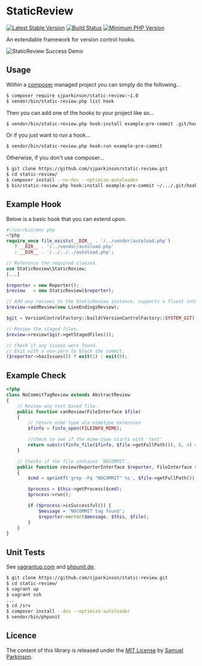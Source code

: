 StaticReview
============

[![Latest Stable Version](https://poser.pugx.org/sjparkinson/static-review/v/stable.svg)][packagist]
[![Build Status](https://travis-ci.org/sjparkinson/static-review.svg?branch=master)][travis]
[![Minimum PHP Version](http://img.shields.io/badge/php-%3E%3D%205.4-8892BF.svg)][php]

An extendable framework for version control hooks.

![StaticReview Success Demo](http://i.imgur.com/8G3uORp.gif)

[travis]:    https://travis-ci.org/sjparkinson/static-review
[packagist]: https://packagist.org/packages/sjparkinson/static-review
[php]:       https://php.net/

## Usage

Within a [composer][composer] managed project you can simply do the following...

```bash
$ composer require sjparkinson/static-review:~1.0
$ vendor/bin/static-review.php list hook
```

Then you can add one of the hooks to your project like so...

```bash
$ vendor/bin/static-review.php hook:install example-pre-commit .git/hooks/pre-commit
```

Or if you just want to run a hook...

```bash
$ vendor/bin/static-review.php hook:run example-pre-commit
```

Otherwise, if you don't use composer...

```bash
$ git clone https://github.com/sjparkinson/static-review.git
$ cd static-review/
$ composer install --no-dev --optimize-autoloader
$ bin/static-review.php hook:install example-pre-commit ~/.../.git/hooks/pre-commit
```

[composer]: https://getcomposer.org/

## Example Hook

Below is a basic hook that you can extend upon.

```php
#!/usr/bin/env php
<?php
require_once file_exists(__DIR__ . '/../vendor/autoload.php')
   ? __DIR__ . '/../vendor/autoload.php'
   : __DIR__ . '/../../../autoload.php';

// Reference the required classes.
use StaticReview\StaticReview;
[...]

$reporter = new Reporter();
$review   = new StaticReview($reporter);

// Add any reviews to the StaticReview instance, supports a fluent interface.
$review->addReview(new LineEndingsReview);

$git = VersionControlFactory::build(VersionControlFactory::SYSTEM_GIT);

// Review the staged files.
$review->review($git->getStagedFiles());

// Check if any issues were found.
// Exit with a non-zero to block the commit.
($reporter->hasIssues()) ? exit(1) : exit(0);
```

## Example Check

```php
<?php
class NoCommitTagReview extends AbstractReview
{
    // Review any text based file.
    public function canReview(FileInterface $file)
    {
        // return mime type ala mimetype extension
        $finfo = finfo_open(FILEINFO_MIME);

        //check to see if the mime-type starts with 'text'
        return substr(finfo_file($finfo, $file->getFullPath()), 0, 4) == 'text';
    }

    // Checks if the file contains `NOCOMMIT`.
    public function review(ReporterInterface $reporter, FileInterface $file)
    {
        $cmd = sprintf('grep -Fq "NOCOMMIT" %s', $file->getFullPath());

        $process = $this->getProcess($cmd);
        $process->run();

        if ($process->isSuccessful()) {
            $message = 'NOCOMMIT tag found';
            $reporter->error($message, $this, $file);
        }
    }
}
```

## Unit Tests

See [vagrantup.com][vagrant] and [phpunit.de][phpunit].

```bash
$ git clone https://github.com/sjparkinson/static-review.git
$ cd static-review/
$ vagrant up
$ vagrant ssh
...
$ cd /srv
$ composer install --dev --optimize-autoloader
$ vendor/bin/phpunit
```

[vagrant]: https://www.vagrantup.com
[phpunit]: http://phpunit.de

## Licence

The content of this library is released under the [MIT License][licence] by [Samuel Parkinson][twitter].

[licence]: https://github.com/sjparkinson/static-review/blob/master/LICENCE.md
[twitter]: https://twitter.com/samparkinson_
